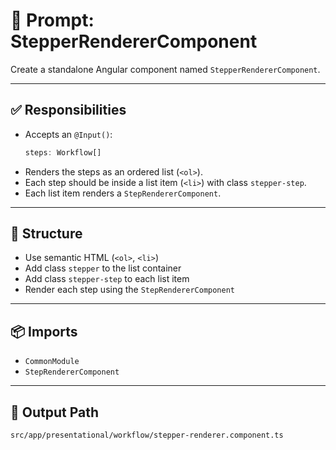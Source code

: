 # 🧠 Prompt: StepperRendererComponent

Create a standalone Angular component named `StepperRendererComponent`.

---

## ✅ Responsibilities

- Accepts an `@Input()`:
  ```ts
  steps: Workflow[]
  ```
- Renders the steps as an ordered list (`<ol>`).
- Each step should be inside a list item (`<li>`) with class `stepper-step`.
- Each list item renders a `StepRendererComponent`.

---

## 📐 Structure

- Use semantic HTML (`<ol>`, `<li>`)
- Add class `stepper` to the list container
- Add class `stepper-step` to each list item
- Render each step using the `StepRendererComponent`

---

## 📦 Imports

- `CommonModule`
- `StepRendererComponent`

---

## 📁 Output Path

```
src/app/presentational/workflow/stepper-renderer.component.ts
```
